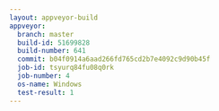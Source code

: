 ```yaml
---
layout: appveyor-build
appveyor:
  branch: master
  build-id: 51699828
  build-number: 641
  commit: b04f0914a6aad266fd765cd2b7e4092c9d90b45f
  job-id: tsyurq84fu08q0rk
  job-number: 4
  os-name: Windows
  test-result: 1
---
```

